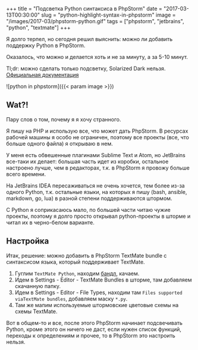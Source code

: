 +++
title = "Подсветка Python синтаксиса в PhpStorm"
date = "2017-03-13T00:30:00"
slug = "python-highlight-syntax-in-phpstorm"
image = "/images/2017-03/phpstorm-python.gif"
tags = ["phpstorm", "jetbrains", "python", "textmate"]
+++

Я долго терпел, но сегодня решил выяснить: можно ли добавить поддержку Python в PhpStorm.

Оказалось, что можно и делается хоть и не за минуту, а за 5-10 минут.

Tl;dr: можно сделать только подсветку, Solarized Dark нельзя.
[Официальная документация](https://confluence.jetbrains.com/display/PhpStorm/TextMate+Bundles+in+PhpStorm)

![python in phpstorm]({{< param image >}})
<!--more-->

## Wat?!
Пару слов о том, почему я я хочу странного.

Я пишу на PHP и использую все, что может дать PhpStorm. В ресурсах рабочей машины я особо не ограничен, поэтому все проекты
(все, что больше одного файла) я открываю в нем.

У меня есть обвешенные плагинами Sublime Text и Atom, но JetBrains все-таки их делает: большая часть идет из коробки,
остальное настроено лучше, чем в редакторах, т.к. в PhpStorm я провожу больше всего времени.

На JetBrains IDEA пересаживаться не очень хочется, тем более из-за одного Python, т.к. остальные языки, на которых я пишу
(bash, ansible, markdown, go, lua) в разной степени поддерживаются штормом.

С Python я соприкасаюсь мало, по большей части читаю чужие проекты, поэтому я долго просто открывал python-проекты в шторме
и читал их в черно-белом варианте.

## Настройка

Итак, решение: можно добавить в PhpStorm TextMate bundle с синтаксисом языка, который поддерживает TextMate.

1. Гуглим `TextMate Python`, находим [бандл](https://github.com/textmate/python.tmbundle), качаем.
2. Идем в Settings - Editor - TextMate Bundles в шторме, там добавляем скачанную папку.
3. Идем в Settings - Editor - File Types, находим там `Files supported viaTextMate bundles`, добавляем маску `*.py`.
4. Там же мапим используемые штормовские цветовые схемы на схемы TextMate.

Вот в общем-то и все, после этого PhpStorm начинает подсвечивать Python, кроме этого он ничего не даст, если нужен 
список функций, переходы к определениям и прочее, то в PhpStorm это настроить нельзя.
